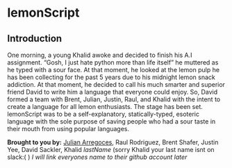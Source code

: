# lemonScript
## Introduction
One morning, a young Khalid awoke and decided to finish his A.I assignment. “Gosh, I just hate python more than life itself” he muttered as he typed with a sour face. At that moment, he looked at the lemon pulp he has been collecting for the past 5 years due to his midnight lemon snack addiction. At that moment, he decided to call his much smarter and superior friend David to write him a language that everyone could enjoy. So, David formed a team with Brent, Julian, Justin, Raul, and Khalid with the intent to create a language for all lemon enthusiasts.
The stage has been set. lemonScript was to be a self-explanatory, statically-typed, esoteric language with the sole purpose of saving people who had a sour taste in their mouth from using popular languages. 

**Brought to you by:** [Julian Arregoces](https://github.com/), Raul Rodriguez, Brent Shafer, Justin Yee, David Sackler, Khalid *lastName* (sorry Khalid your last name isnt on slack:( )
*I will link everyones name to their github account later*
